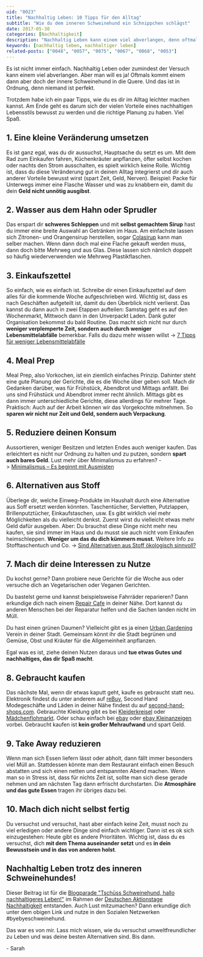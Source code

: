 ```yaml
---
uid: "0023"
title: "Nachhaltig Leben: 10 Tipps für den Alltag"
subtitle: "Wie du dem inneren Schweinehund ein Schnippchen schlägst"
date: 2017-05-30
categories: [Nachhaltigkeit]
description: "Nachhaltig Leben kann einem viel abverlangen, denn oftmals kommt der inner Schweinehund in die Quere. Hier ein paar Tipps, wie es im Alltag leichter wird."
keywords: [nachhaltig leben, nachhaltiger leben]
related-posts: ["0048", "0057", "0075", "0067", "0068", "0053"]
---
```

Es ist nicht immer einfach. Nachhaltig Leben oder zumindest der Versuch kann einem viel abverlangen. Aber man will es ja! Oftmals kommt einem dann aber doch der innere Schweinehund in die Quere. Und das ist in Ordnung, denn niemand ist perfekt.

Trotzdem habe ich ein paar Tipps, wie du es dir im Alltag leichter machen kannst. Am Ende geht es darum sich der vielen Vorteile eines nachhaltigen Lebensstils bewusst zu werden und die richtige Planung zu haben. Viel Spaß.

## 1. Eine kleine Veränderung umsetzen
Es ist ganz egal, was du dir aussuchst, Hauptsache du setzt es um. Mit dem Rad zum Einkaufen fahren, Küchenkräuter anpflanzen, öfter selbst kochen oder nachts den Strom ausschalten, es spielt wirklich keine Rolle. Wichtig ist, dass du diese Veränderung gut in deinen Alltag integrierst und dir auch anderer Vorteile bewusst wirst (spart Zeit, Geld, Nerven). Beispiel: Packe für Unterwegs immer eine Flasche Wasser und was zu knabbern ein, damit du dein **Geld nicht unnötig ausgibst**.

## 2. Wasser aus dem Hahn oder Sprudler
Das erspart dir **schweres Schleppen** und mit **selbst gemachtem Sirup** hast du immer eine breite Auswahl an Getränken im Haus. Am einfachste lassen sich Zitronen- und Orangensirup herstellen, sogar [Colasirup](http://www.dasweissevomei.com/kategorie/rezepte/hausgemacher-cola-sirup/) kann man selber machen. Wenn dann doch mal eine Flache gekauft werden muss, dann doch bitte Mehrweg und aus Glas. Diese lassen sich nämlich doppelt so häufig wiederverwenden wie Mehrweg Plastikflaschen.

## 3. Einkaufszettel
So einfach, wie es einfach ist. Schreibe dir einen Einkaufszettel auf dem alles für die kommende Woche aufgeschrieben wird. Wichtig ist, dass es nach Geschäften aufgeteilt ist, damit du den Überblick nicht verlierst. Das kannst du dann auch in zwei Etappen aufteilen: Samstag geht es auf den Wochenmarkt, Mittwoch dann in den Unverpackt Laden. Dank guter Organisation bekommst du bald Routine. Das macht sich nicht nur durch **weniger verplemperte Zeit, sondern auch durch weniger Lebensmittelabfälle** bemerkbar. Falls du dazu mehr wissen willst -> [7 Tipps für weniger Lebensmittelabfälle](7-tipps-fuer-weniger-lebensmittelabfaelle)

## 4. Meal Prep
Meal Prep, also Vorkochen, ist ein ziemlich einfaches Prinzip. Dahinter steht eine gute Planung der Gerichte, die es die Woche über geben soll. Mach dir Gedanken darüber, was für Frühstück, Abendbrot und Mittags anfällt. Bei uns sind Frühstück und Abendbrot immer recht ähnlich. Mittags gibt es dann immer unterschiedliche Gerichte, diese allerdings für mehrer Tage. Praktisch: Auch auf der Arbeit können wir das Vorgekochte mitnehmen. So **sparen wir nicht nur Zeit und Geld, sondern auch Verpackung**.

## 5. Reduziere deinen Konsum
Aussortieren, weniger Besitzen und letzten Endes auch weniger kaufen. Das erleichtert es nicht nur Ordnung zu halten und zu putzen, sondern **spart auch bares Geld**. Lust mehr über Minimalismus zu erfahren? -> [Minimalismus – Es beginnt mit Ausmisten](minimalismus-ausmisten)

## 6. Alternativen aus Stoff
Überlege dir, welche Einweg-Produkte im Haushalt durch eine Alternative aus Soff ersetzt werden könnten. Taschentücher, Servietten, Putzlappen, Brillenputztücher, Einkaufstaschen, usw. Es gibt wirklich viel mehr Möglichkeiten als du vielleicht denkst. Zuerst wirst du vielleicht etwas mehr Geld dafür ausgeben. Aber: Du brauchst diese Dinge nicht mehr neu kaufen, sie sind immer im Haus und du musst sie auch nicht vom Einkaufen heimschleppen. **Weniger um das du dich kümmern musst.** Weitere Info zu Stofftaschentuch und Co. -> [Sind Alternativen aus Stoff ökologisch sinnvoll?](sind-alternativen-aus-stoff-oekologisch-sinnvoll)

## 7. Mach dir deine Interessen zu Nutze
Du kochst gerne? Dann probiere neue Gerichte für die Woche aus oder versuche dich an Vegetarischen oder Veganen Gerichten.

Du bastelst gerne und kannst beispielsweise Fahrräder reparieren? Dann erkundige dich nach einem [Repair Cafe](https://de.wikipedia.org/wiki/Repair-Caf%C3%A9) in deiner Nähe. Dort kannst du anderen Menschen bei der Reparatur helfen und die Sachen landen nicht im Müll.

Du hast einen grünen Daumen? Vielleicht gibt es ja einen [Urban Gardening](https://de.wikipedia.org/wiki/Urbaner_Gartenbau) Verein in deiner Stadt. Gemeinsam könnt ihr die Stadt begrünen und Gemüse, Obst und Kräuter für die Allgemeinheit anpflanzen.

Egal was es ist, ziehe deinen Nutzen daraus und **tue etwas Gutes und nachhaltiges, das dir Spaß macht**.

## 8. Gebraucht kaufen
Das nächste Mal, wenn dir etwas kaputt geht, kaufe es gebraucht statt neu. Elektronik findest du unter anderem auf [reBuy](https://www.rebuy.de/), Second Hand Modegeschäfte und Läden in deiner Nähe findest du auf [second-hand-shops.com](http://second-hand-shops.com/de). Gebrauchte Kleidung gibt es bei [Kleiderkreisel](https://www.kleiderkreisel.de/) oder [Mädchenflohmarkt](https://www.maedchenflohmarkt.de/). Oder schau einfach bei [ebay](http://www.ebay.de/) oder [ebay Kleinanzeigen](https://www.ebay-kleinanzeigen.de/) vorbei. Gebraucht kaufen ist **kein großer Mehraufwand** und spart Geld.

## 9. Take Away reduzieren
Wenn man sich Essen liefern lässt oder abholt, dann fällt immer besonders viel Müll an. Stattdessen könnte man dem Restaurant einfach einen Besuch abstatten und sich einen netten und entspannten Abend machen. Wenn man so in Stress ist, dass für nichts Zeit ist, sollte man sich diese gerade nehmen und am nächsten Tag dann erfrischt durchstarten. Die **Atmosphäre und das gute Essen** tragen ihr übriges dazu bei.

## 10. Mach dich nicht selbst fertig
Du versuchst und versuchst, hast aber einfach keine Zeit, musst noch zu viel erledigen oder andere Dinge sind einfach wichtiger. Dann ist es ok sich einzugestehen: Heute gibt es andere Prioritäten. Wichtig ist, dass du es versuchst, dich **mit dem Thema auseinander setzt** und es **in dein Bewusstsein und in das von anderen holst**.

## Nachhaltig Leben trotz des inneren Schweinehundes!
Dieser Beitrag ist für die [Blogparade "Tschüss Schweinehund, hallo nachhaltigeres Leben!"](https://nachhaltiger-warenkorb.de/#!/page/blogparade) im Rahmen der [Deutschen Aktionstage Nachhaltigkeit](http://www.tatenfuermorgen.de/mitmachen/deutsche-aktionstage-nachhaltigkeit/) entstanden. Auch Lust mitzumachen? Dann erkundige dich unter dem obigen Link und nutze in den Sozialen Netzwerken #byebyeschweinehund.

Das war es von mir. Lass mich wissen, wie du versuchst umweltfreundlicher zu Leben und was deine besten Alternativen sind. Bis dann.

\- Sarah
